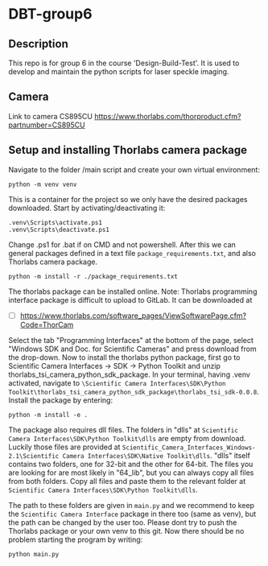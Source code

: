 # DBT-group6

## Description

This repo is for group 6 in the course 'Design-Build-Test'. It is used to develop and maintain the python scripts for laser speckle imaging. 


## Camera 
Link to camera CS895CU
https://www.thorlabs.com/thorproduct.cfm?partnumber=CS895CU

## Setup and installing Thorlabs camera package
Navigate to the folder /main script and create your own virtual environment:
```
python -m venv venv
```
This is a container for the project so we only have the desired packages downloaded. 
Start by activating/deactivating it:
```
.venv\Scripts\activate.ps1
.venv\Scripts\deactivate.ps1
```
Change .ps1 for .bat if on CMD and not powershell.
After this we can general packages defined in a text file ```package_requirements.txt```, and also Thorlabs camera package.
```
python -m install -r ./package_requirements.txt
```
The thorlabs package can be installed online. 
Note: Thorlabs programming interface package is difficult to upload to GitLab. It can be downloaded 
at 
- [ ] https://www.thorlabs.com/software_pages/ViewSoftwarePage.cfm?Code=ThorCam

Select the tab "Programming Interfaces" at the bottom of the page, select "Windows SDK and Doc. for Scientific Cameras" and press download from the drop-down.
Now to install the thorlabs python package, first go to Scientific Camera Interfaces -> SDK -> Python Toolkit and unzip thorlabs_tsi_camera_python_sdk_package. In your terminal, having .venv activated, navigate to ```\Scientific Camera Interfaces\SDK\Python Toolkit\thorlabs_tsi_camera_python_sdk_package\thorlabs_tsi_sdk-0.0.8```. Install the package by entering:
```
python -m install -e .
```

The package also requires dll files. The folders in "dlls" at ```Scientific Camera Interfaces\SDK\Python Toolkit\dlls``` are empty from download. Luckily those files are provided at ```Scientific_Camera_Interfaces_Windows-2.1\Scientific Camera Interfaces\SDK\Native Toolkit\dlls```. "dlls" itself contains two folders, one for 32-bit and the other for 64-bit. The files you are looking for are most likely in "64_lib", but you can always copy all files from both folders. Copy all files and paste them to the relevant folder at ```Scientific Camera Interfaces\SDK\Python Toolkit\dlls```.

The path to these folders are given in ```main.py``` and we recommend to keep the ```Scientific Camera Interface``` package in there too (same as venv), but the path can be changed by the user too. 
Please dont try to push the Thorlabs package or your own venv to this git.
Now there should be no problem starting the program by writing:
```
python main.py 
```





